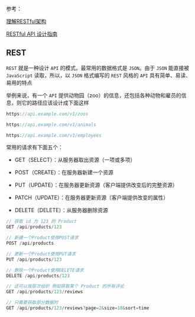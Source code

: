 参考：

[理解RESTful架构](http://www.ruanyifeng.com/blog/2011/09/restful.html)

[RESTful API 设计指南](http://www.ruanyifeng.com/blog/2014/05/restful_api.html)

## REST

```REST``` 就是一种设计 ```API``` 的模式。最常用的数据格式是 ```JSON```。由于 ```JSON``` 能直接被 ```JavaScript``` 读取，所以，以 ```JSON``` 格式编写的 ```REST``` 风格的 ```API``` 具有简单、易读、易用的特点

举例来说，有一个 ```API``` 提供动物园（zoo）的信息，还包括各种动物和雇员的信息，则它的路径应该设计成下面这样

```js
https://api.example.com/v1/zoos

https://api.example.com/v1/animals

https://api.example.com/v1/employees
```

常用的请求有下面五个：

* GET（SELECT）：从服务器取出资源（一项或多项）

* POST（CREATE）：在服务器新建一个资源

* PUT（UPDATE）：在服务器更新资源（客户端提供改变后的完整资源）

* PATCH（UPDATE）：在服务器更新资源（客户端提供改变的属性）

* DELETE（DELETE）：从服务器删除资源

```js
// 获取 id 为 123 的 Product
GET /api/products/123

// 新建一个Product使用POST请求
POST /api/products

// 更新一个Product使用PUT请求
PUT /api/products/123

// 删除一个Product使用DELETE请求
DELETE /api/products/123

// 还可以按层次组织 例如获取某个 Product 的所有评论
GET /api/products/123/reviews

// 只需要获取部分数据时
GET /api/products/123/reviews?page=2&size=10&sort=time
```
